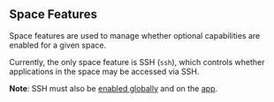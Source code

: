 ## Space Features

Space features are used to manage whether optional capabilities are enabled for
a given space.

Currently, the only space feature is SSH (`ssh`), which controls whether
applications in the space may be accessed via SSH.

**Note**: SSH must also be [enabled globally](https://docs.cloudfoundry.org/running/config-ssh.html) and on the [app](#supported-app-features).
